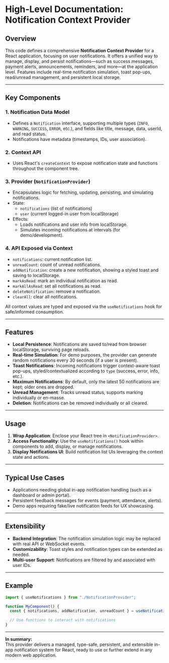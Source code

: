 # High-Level Documentation: Notification Context Provider

## Overview

This code defines a comprehensive **Notification Context Provider** for a React application, focusing on user notifications. It offers a unified way to manage, display, and persist notifications—such as success messages, payment alerts, announcements, reminders, and more—at the application level. Features include real-time notification simulation, toast pop-ups, read/unread management, and persistent local storage.

---

## Key Components

### 1. **Notification Data Model**

- Defines a `Notification` interface, supporting multiple types (`INFO`, `WARNING`, `SUCCESS`, `ERROR`, etc.), and fields like title, message, data, userId, and read status.
- Notifications have metadata (timestamps, IDs, user association).

### 2. **Context API**

- Uses React's `createContext` to expose notification state and functions throughout the component tree.

### 3. **Provider (`NotificationProvider`)**

- Encapsulates logic for fetching, updating, persisting, and simulating notifications.
- State:
  - `notifications` (list of notifications)
  - `user` (current logged-in user from localStorage)
- Effects:
  - Loads notifications and user info from localStorage.
  - Simulates incoming notifications at intervals (for demo/development).

### 4. **API Exposed via Context**

- `notifications`: current notification list.
- `unreadCount`: count of unread notifications.
- `addNotification`: create a new notification, showing a styled toast and saving to localStorage.
- `markAsRead`: mark an individual notification as read.
- `markAllAsRead`: set all notifications as read.
- `deleteNotification`: remove a notification.
- `clearAll`: clear all notifications.

All context values are typed and exposed via the `useNotifications` hook for safe/informed consumption.

---

## Features

- **Local Persistence**: Notifications are saved to/read from browser localStorage, surviving page reloads.
- **Real-time Simulation**: For demo purposes, the provider can generate random notifications every 30 seconds (if a user is present).
- **Toast Notifications**: Incoming notifications trigger context-aware toast pop-ups, styled/contextualized according to `type` (success, error, info, etc.).
- **Maximum Notifications**: By default, only the latest 50 notifications are kept; older ones are dropped.
- **Unread Management**: Tracks unread status, supports marking individually or en-masse.
- **Deletion**: Notifications can be removed individually or all cleared.

---

## Usage

1. **Wrap Application**: Enclose your React tree in `<NotificationProvider>`.
2. **Access Functionality**: Use the `useNotifications()` hook within components to add, display, or manage notifications.
3. **Display Notifications UI**: Build notification list UIs leveraging the context state and actions.

---

## Typical Use Cases

- Applications needing global in-app notification handling (such as a dashboard or admin portal).
- Persistent feedback messages for events (payment, attendance, alerts).
- Demo apps requiring fake/live notification feeds for UX showcasing.

---

## Extensibility

- **Backend Integration**: The notification simulation logic may be replaced with real API or WebSocket events.
- **Customizability**: Toast styles and notification types can be extended as needed.
- **Multi-user Support**: Notifications are filtered by and associated with user IDs.

---

## Example

```jsx
import { useNotifications } from "./NotificationProvider";

function MyComponent() {
  const { notifications, addNotification, unreadCount } = useNotifications();

  // Use functions to interact with notifications
}
```

---

**In summary:**  
This provider delivers a managed, type-safe, persistent, and extensible in-app notification system for React, ready to use or further extend in any modern web application.
